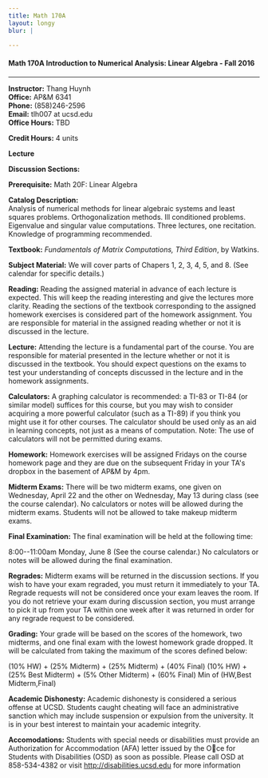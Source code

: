 ```yaml
---
title: Math 170A
layout: longy
blur: |

---
```

#### Math 170A Introduction to Numerical Analysis: Linear Algebra - Fall 2016
---

**Instructor:** Thang Huynh  
**Office:** AP&M 6341  
**Phone:** (858)246-2596  
**Email:** tlh007 at ucsd.edu  
**Office Hours:** TBD  

**Credit Hours:**  4 units

**Lecture**

**Discussion Sections:**

**Prerequisite:** Math 20F: Linear Algebra

**Catalog Description:**  
Analysis of numerical methods for linear algebraic systems and least squares problems. Orthogonalization methods. 
Ill conditioned problems. Eigenvalue and singular value computations. Three lectures, one recitation.
Knowledge of programming recommended.

**Textbook:** *Fundamentals of Matrix Computations, Third Edition*, by Watkins.

**Subject Material:** We will cover parts of Chapers 1, 2, 3, 4, 5, and 8. (See calendar for specific details.)

**Reading:** Reading the assigned material in advance of each lecture is expected. This will keep the reading interesting and give the lectures more clarity. Reading the sections of the textbook corresponding to the assigned homework exercises is considered part of the homework assignment. You are responsible for material in the assigned reading whether or not it is discussed in the lecture.

**Lecture:** Attending the lecture is a fundamental part of the course. You are responsible for material presented in the lecture whether or not it is discussed in the textbook. You should expect questions on the exams to test your understanding of concepts discussed in the lecture and in the homework assignments.

**Calculators:** A graphing calculator is recommended: a TI-83 or TI-84 (or similar model) suffices for this course, but you may wish to consider acquiring a more powerful calculator (such as a TI-89) if you think you might use it for other courses. The calculator should be used only as an aid in learning concepts, not just as a means of computation. Note: The use of calculators will not be permitted during exams.

**Homework:** Homework exercises will be assigned Fridays on the course homework page and they are due on the subsequent Friday in your TA's dropbox in the basement of AP&M by 4pm.

**Midterm Exams:** There will be two midterm exams, one given on Wednesday, April 22 and the other on Wednesday, May 13 during class (see the course calendar). No calculators or notes will be allowed during the midterm exams. Students will not be allowed to take makeup midterm exams.

**Final Examination:** The final examination will be held at the following time:

8:00--11:00am Monday, June 8 (See the course calendar.)
No calculators or notes will be allowed during the final examination.

**Regrades:** Midterm exams will be returned in the discussion sections. If you wish to have your exam regraded, you must return it immediately to your TA. Regrade requests will not be considered once your exam leaves the room. If you do not retrieve your exam during discussion section, you must arrange to pick it up from your TA within one week after it was returned in order for any regrade request to be considered.

**Grading:** Your grade will be based on the scores of the homework, two midterms, and one final exam with the lowest homework grade dropped. It will be calculated from taking the maximum of the scores defined below:

(10% HW) + (25% Midterm) + (25% Midterm) + (40% Final)
(10% HW) + (25% Best Midterm) + (5% Other Midterm) + (60% Final)
Min of (HW,Best Midterm,Final)

**Academic Dishonesty:** Academic dishonesty is considered a serious offense at UCSD. Students caught cheating will face an administrative sanction which may include suspension or expulsion from the university. It is in your best interest to maintain your academic integrity.

**Accomodations:** Students with special needs or disabilities must provide an Authorization for Accommodation (AFA) letter issued by the Oce for Students with Disabilities (OSD) as soon as possible. Please call OSD at 858-534-4382 or visit http://disabilities.ucsd.edu for more information



